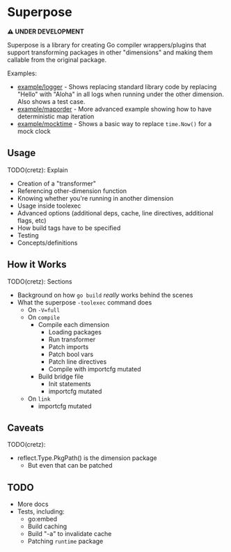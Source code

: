 # Superpose

**⚠️ UNDER DEVELOPMENT**

Superpose is a library for creating Go compiler wrappers/plugins that support transforming packages in other
"dimensions" and making them callable from the original package.

Examples:

* [example/logger](example/logger) - Shows replacing standard library code by replacing "Hello" with "Aloha" in all logs
  when running under the other dimension. Also shows a test case.
* [example/maporder](example/maporder) - More advanced example showing how to have deterministic map iteration
* [example/mocktime](example/mocktime) - Shows a basic way to replace `time.Now()` for a mock clock

## Usage

TODO(cretz): Explain
* Creation of a "transformer"
* Referencing other-dimension function
* Knowing whether you're running in another dimension
* Usage inside toolexec
* Advanced options (additional deps, cache, line directives, additional flags, etc)
* How build tags have to be specified
* Testing
* Concepts/definitions

## How it Works

TODO(cretz): Sections
* Background on how `go build` _really_ works behind the scenes
* What the superpose `-toolexec` command does
  * On `-V=full`
  * On `compile`
    * Compile each dimension
      * Loading packages
      * Run transformer
      * Patch imports
      * Patch bool vars
      * Patch line directives
      * Compile with importcfg mutated
    * Build bridge file
      * Init statements
      * importcfg mutated
  * On `link`
    * importcfg mutated

## Caveats

TODO(cretz):

* reflect.Type.PkgPath() is the dimension package
  * But even that can be patched

## TODO

* More docs
* Tests, including:
  * go:embed
  * Build caching
  * Build "-a" to invalidate cache
  * Patching `runtime` package